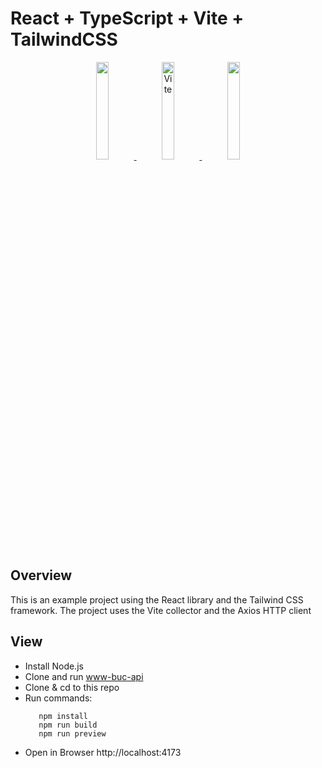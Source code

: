 # React + TypeScript + Vite + TailwindCSS

<div align="center">
   <a href="https://react.dev">
   <img href="https://react.dev" width="20%" height="20%" src="https://upload.wikimedia.org/wikipedia/commons/a/a7/React-icon.svg">
   </a>
   <a href="https://vitejs.dev">
   <img width="20%" height="20%" src="https://vitejs.dev/logo-with-shadow.png"  alt="Vite">
   </a>
   <a href="https://tailwindcss.com">
   <img width="20%" height="20%" src="https://upload.wikimedia.org/wikipedia/commons/d/d5/Tailwind_CSS_Logo.svg">
   </a>
</div>

## Overview
This is an example project using the React library and the Tailwind CSS framework. The project uses the Vite collector and the Axios HTTP client

## View
-  Install Node.js
-  Clone and run [www-buc-api](https://github.com/BurningProcessor/www-buc-api)
-  Clone & cd to this repo
-  Run commands:
   ```
      npm install
      npm run build
      npm run preview
   ```
-  Open in Browser http://localhost:4173
